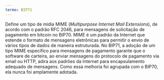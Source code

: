 ```yaml
---
termo: BIP71
---
```


Define um tipo de mídia MIME (*Multipurpose Internet Mail Extensions*), de acordo com o padrão RFC 2046, para mensagens de solicitação de pagamento em bitcoin no BIP70. MIME é um padrão da Internet que estende o formato de mensagens eletrônicas para permitir o envio de vários tipos de dados de maneira estruturada. No BIP71, a adoção de um tipo MIME específico para mensagens de pagamento garante que o software de carteira, ao enviar mensagens do protocolo de pagamento via email ou HTTP, adira aos padrões da Internet para encapsulamento adequado de mensagens. Como essa melhoria foi agrupada com o BIP70, ela nunca foi amplamente adotada.